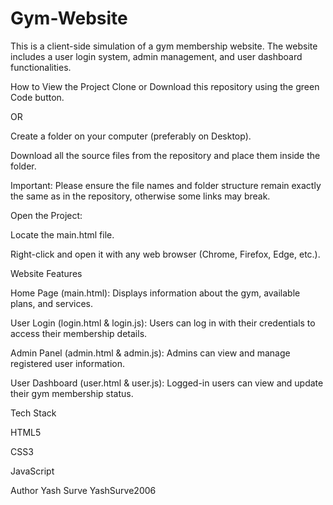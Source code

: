# Gym-Website

This is a client-side simulation of a gym membership website.
The website includes a user login system, admin management, and user dashboard functionalities.

How to View the Project
Clone or Download this repository using the green Code button.

OR

Create a folder on your computer (preferably on Desktop).

Download all the source files from the repository and place them inside the folder.

Important:
Please ensure the file names and folder structure remain exactly the same as in the repository, otherwise some links may break.

Open the Project:

Locate the main.html file.

Right-click and open it with any web browser (Chrome, Firefox, Edge, etc.).

Website Features

Home Page (main.html):
Displays information about the gym, available plans, and services.

User Login (login.html & login.js):
Users can log in with their credentials to access their membership details.

Admin Panel (admin.html & admin.js):
Admins can view and manage registered user information.

User Dashboard (user.html & user.js):
Logged-in users can view and update their gym membership status.

Tech Stack

HTML5

CSS3

JavaScript

Author
Yash Surve
YashSurve2006


